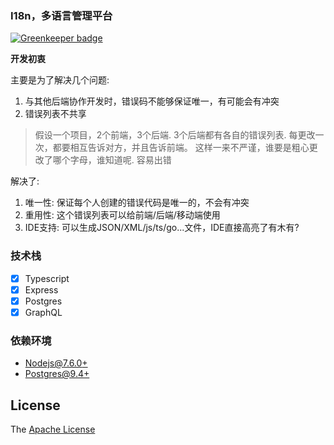 ### I18n，多语言管理平台

[![Greenkeeper badge](https://badges.greenkeeper.io/i18nErrorCode/node-i18nerr.svg)](https://greenkeeper.io/)

**开发初衷**

主要是为了解决几个问题: 

1. 与其他后端协作开发时，错误码不能够保证唯一，有可能会有冲突
2. 错误列表不共享

> 假设一个项目，2个前端，3个后端. 3个后端都有各自的错误列表.
> 每更改一次，都要相互告诉对方，并且告诉前端。
> 这样一来不严谨，谁要是粗心更改了哪个字母，谁知道呢. 容易出错

解决了: 
1. 唯一性: 保证每个人创建的错误代码是唯一的，不会有冲突
2. 重用性: 这个错误列表可以给前端/后端/移动端使用
3. IDE支持: 可以生成JSON/XML/js/ts/go...文件，IDE直接高亮了有木有?

### 技术栈

- [x] Typescript
- [x] Express
- [x] Postgres
- [x] GraphQL

### 依赖环境

- [Nodejs@7.6.0+](https://nodejs.org/)
- [Postgres@9.4+](https://www.postgresql.org/)

## License

The [Apache License](https://github.com/i18nErrorCode/node-i18nerr/blob/master/LICENSE)